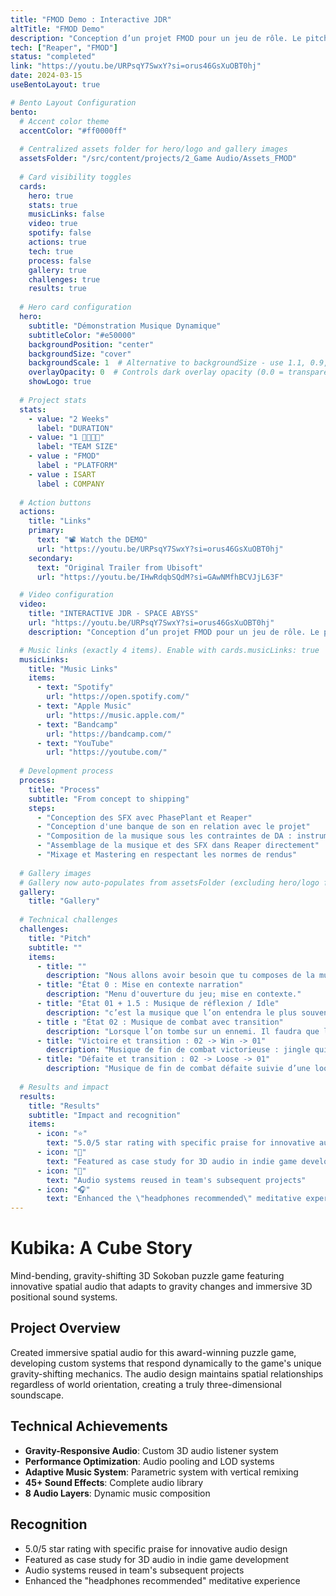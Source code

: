 ```yaml
---
title: "FMOD Demo : Interactive JDR"
altTitle: "FMOD Demo"
description: "Conception d’un projet FMOD pour un jeu de rôle. Le pitch : un jeu d’horreur situé dans un univers de science-fiction spatial, dans l’esprit de Dead Space.Le jeu comporte quatre phases de gameplay distinctes : exploration, infiltration, combat et survie — toutes contrôlées dynamiquement via le paramètre “INTERACTIVITY”."
tech: ["Reaper", "FMOD"]
status: "completed"
link: "https://youtu.be/URPsqY7SwxY?si=orus46GsXuOBT0hj"
date: 2024-03-15
useBentoLayout: true

# Bento Layout Configuration
bento:
  # Accent color theme
  accentColor: "#ff0000ff"
  
  # Centralized assets folder for hero/logo and gallery images
  assetsFolder: "/src/content/projects/2_Game Audio/Assets_FMOD"
  
  # Card visibility toggles
  cards:
    hero: true
    stats: true
    musicLinks: false
    video: true
    spotify: false
    actions: true
    tech: true
    process: false
    gallery: true
    challenges: true
    results: true
  
  # Hero card configuration
  hero:
    subtitle: "Démonstration Musique Dynamique"
    subtitleColor: "#e50000"
    backgroundPosition: "center"
    backgroundSize: "cover"
    backgroundScale: 1  # Alternative to backgroundSize - use 1.1, 0.9, etc.
    overlayOpacity: 0  # Controls dark overlay opacity (0.0 = transparent, 1.0 = opaque) - default: 0.35
    showLogo: true
  
  # Project stats
  stats:
    - value: "2 Weeks"
      label: "DURATION"
    - value: "1 👨‍👩‍👦‍👦"
      label: "TEAM SIZE"
    - value : "FMOD"
      label : "PLATFORM"
    - value : ISART
      label : COMPANY
  
  # Action buttons
  actions:
    title: "Links"
    primary:
      text: "📽️ Watch the DEMO"
      url: "https://youtu.be/URPsqY7SwxY?si=orus46GsXuOBT0hj"
    secondary:
      text: "Original Trailer from Ubisoft"
      url: "https://youtu.be/IHwRdqbSQdM?si=GAwNMfhBCVJjL63F"

  # Video configuration
  video:
    title: "INTERACTIVE JDR - SPACE ABYSS"
    url: "https://youtu.be/URPsqY7SwxY?si=orus46GsXuOBT0hj"
    description: "Conception d’un projet FMOD pour un jeu de rôle. Le pitch : un jeu d’horreur situé dans un univers de science-fiction spatial, dans l’esprit de Dead Space. L’ambiance sonore y joue un rôle central, renforçant la tension et l’immersion du joueur à chaque instant. Le jeu comporte quatre phases de gameplay distinctes : exploration, infiltration, combat et survie — toutes contrôlées dynamiquement via le paramètre “INTERACTIVITY”."

  # Music links (exactly 4 items). Enable with cards.musicLinks: true
  musicLinks:
    title: "Music Links"
    items:
      - text: "Spotify"
        url: "https://open.spotify.com/"
      - text: "Apple Music"
        url: "https://music.apple.com/"
      - text: "Bandcamp"
        url: "https://bandcamp.com/"
      - text: "YouTube"
        url: "https://youtube.com/"
  
  # Development process
  process:
    title: "Process"
    subtitle: "From concept to shipping"
    steps:
      - "Conception des SFX avec PhasePlant et Reaper"
      - "Conception d'une banque de son en relation avec le projet"
      - "Composition de la musique sous les contraintes de DA : instrument fantasiste, cordes... pas de synthé. pas d'instruments modernes."
      - "Assemblage de la musique et des SFX dans Reaper directement"
      - "Mixage et Mastering en respectant les normes de rendus"
  
  # Gallery images
  # Gallery now auto-populates from assetsFolder (excluding hero/logo files)
  gallery:
    title: "Gallery"
  
  # Technical challenges
  challenges:
    title: "Pitch"
    subtitle: ""
    items:
      - title: ""
        description: "Nous allons avoir besoin que tu composes de la musique interactive pour notre jeu avec des phases distinctes. Pour ce faire, dans l’application, nous allons appeler un paramètre que tu devras créer qui contiendra donc plusieurs états. Ce paramètre nous l’avons appelé INTERACTIVITY."
      - title: "État 0 : Mise en contexte narration"
        description: "Menu d'ouverture du jeu; mise en contexte."
      - title: "État 01 + 1.5 : Musique de réflexion / Idle"
        description: "c’est la musique que l’on entendra le plus souvent, celle qui permettra aux joueurs de discuter, réfléchir, lancer les dés etc...). Au bout d'un certain temps une couche de layer supplémentaire (1.5) accentue le sentiment d'urgence."
      - title : "État 02 : Musique de combat avec transition"
        description: "Lorsque l’on tombe sur un ennemi. Il faudra que la transition entre la musique de réfléxion et la musique de combat se fasse immédiatement et de façon très musicale"
      - title: "Victoire et transition : 02 -> Win -> 01"
        description: "Musique de fin de combat victorieuse : jingle qui clos le combat (on doit pouvoir revenir sur la musique de réflexion après ça)"
      - title: "Défaite et transition : 02 -> Loose -> 01"
        description: "Musique de fin de combat défaite suivie d’une loop pour expliquer la fin du jeu : c’est le game over. Attention : on peut également mourir en phase de réflexion, donc il faut que l’on puisse également aller à l’état 3 depuis l’état 1"
  
  # Results and impact
  results:
    title: "Results"
    subtitle: "Impact and recognition"
    items:
      - icon: "⭐"
        text: "5.0/5 star rating with specific praise for innovative audio design"
      - icon: "🎯"
        text: "Featured as case study for 3D audio in indie game development"
      - icon: "🔄"
        text: "Audio systems reused in team's subsequent projects"
      - icon: "🎧"
        text: "Enhanced the \"headphones recommended\" meditative experience"
---
```


# Kubika: A Cube Story

Mind-bending, gravity-shifting 3D Sokoban puzzle game featuring innovative spatial audio that adapts to gravity changes and immersive 3D positional sound systems.

## Project Overview

Created immersive spatial audio for this award-winning puzzle game, developing custom systems that respond dynamically to the game's unique gravity-shifting mechanics. The audio design maintains spatial relationships regardless of world orientation, creating a truly three-dimensional soundscape.

## Technical Achievements

- **Gravity-Responsive Audio**: Custom 3D audio listener system
- **Performance Optimization**: Audio pooling and LOD systems  
- **Adaptive Music System**: Parametric system with vertical remixing
- **45+ Sound Effects**: Complete audio library
- **8 Audio Layers**: Dynamic music composition

## Recognition

- 5.0/5 star rating with specific praise for innovative audio design
- Featured as case study for 3D audio in indie game development
- Audio systems reused in team's subsequent projects
- Enhanced the "headphones recommended" meditative experience
